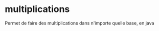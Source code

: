 multiplications
===============

Permet de faire des multiplications dans n'importe quelle base, en java
